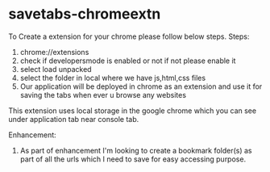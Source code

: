 # savetabs-chromeextn


To Create a extension for your chrome please follow below steps.
Steps: 
  1) chrome://extensions
  2) check if developersmode is enabled or not if not please enable it
  3) select load unpacked
  4) select the folder in local where we have js,html,css files
  5) Our application will be deployed in chrome as an extension and use it for saving the tabs when ever u browse any websites

This extension uses local storage in the google chrome which you can see under application tab near console tab.


Enhancement:
1) As part of enhancement I'm looking to create a bookmark folder(s) as part of all the urls which I need to save for easy accessing purpose.
